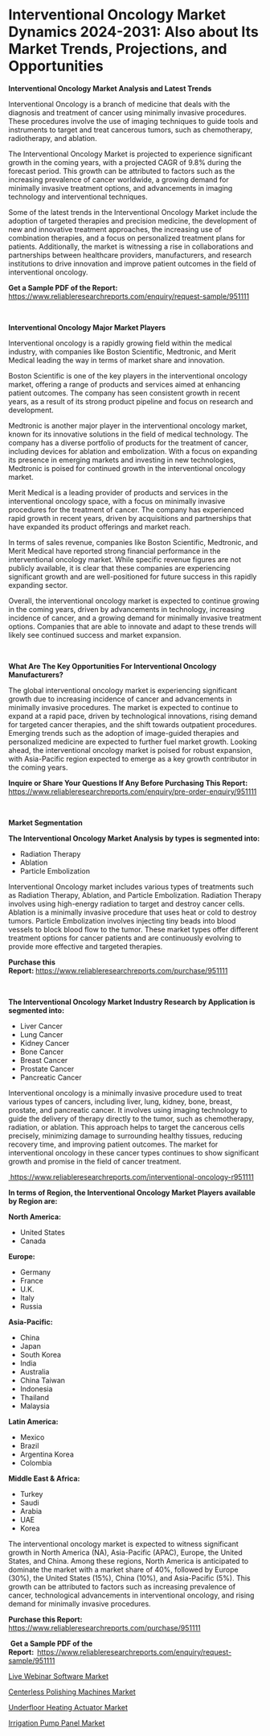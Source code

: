 <p><h1>Interventional Oncology Market Dynamics 2024-2031: Also about Its Market Trends, Projections, and Opportunities</h1></p><p><strong>Interventional Oncology Market Analysis and Latest Trends</strong></p>
<p><p>Interventional Oncology is a branch of medicine that deals with the diagnosis and treatment of cancer using minimally invasive procedures. These procedures involve the use of imaging techniques to guide tools and instruments to target and treat cancerous tumors, such as chemotherapy, radiotherapy, and ablation.</p><p>The Interventional Oncology Market is projected to experience significant growth in the coming years, with a projected CAGR of 9.8% during the forecast period. This growth can be attributed to factors such as the increasing prevalence of cancer worldwide, a growing demand for minimally invasive treatment options, and advancements in imaging technology and interventional techniques.</p><p>Some of the latest trends in the Interventional Oncology Market include the adoption of targeted therapies and precision medicine, the development of new and innovative treatment approaches, the increasing use of combination therapies, and a focus on personalized treatment plans for patients. Additionally, the market is witnessing a rise in collaborations and partnerships between healthcare providers, manufacturers, and research institutions to drive innovation and improve patient outcomes in the field of interventional oncology.</p></p>
<p><strong>Get a Sample PDF of the Report:&nbsp;</strong> <a href="https://www.reliableresearchreports.com/enquiry/request-sample/951111">https://www.reliableresearchreports.com/enquiry/request-sample/951111</a></p>
<p>&nbsp;</p>
<p><strong>Interventional Oncology Major Market Players</strong></p>
<p><p>Interventional oncology is a rapidly growing field within the medical industry, with companies like Boston Scientific, Medtronic, and Merit Medical leading the way in terms of market share and innovation. </p><p>Boston Scientific is one of the key players in the interventional oncology market, offering a range of products and services aimed at enhancing patient outcomes. The company has seen consistent growth in recent years, as a result of its strong product pipeline and focus on research and development.</p><p>Medtronic is another major player in the interventional oncology market, known for its innovative solutions in the field of medical technology. The company has a diverse portfolio of products for the treatment of cancer, including devices for ablation and embolization. With a focus on expanding its presence in emerging markets and investing in new technologies, Medtronic is poised for continued growth in the interventional oncology market.</p><p>Merit Medical is a leading provider of products and services in the interventional oncology space, with a focus on minimally invasive procedures for the treatment of cancer. The company has experienced rapid growth in recent years, driven by acquisitions and partnerships that have expanded its product offerings and market reach.</p><p>In terms of sales revenue, companies like Boston Scientific, Medtronic, and Merit Medical have reported strong financial performance in the interventional oncology market. While specific revenue figures are not publicly available, it is clear that these companies are experiencing significant growth and are well-positioned for future success in this rapidly expanding sector. </p><p>Overall, the interventional oncology market is expected to continue growing in the coming years, driven by advancements in technology, increasing incidence of cancer, and a growing demand for minimally invasive treatment options. Companies that are able to innovate and adapt to these trends will likely see continued success and market expansion.</p></p>
<p>&nbsp;</p>
<p><strong>What Are The Key Opportunities For Interventional Oncology Manufacturers?</strong></p>
<p><p>The global interventional oncology market is experiencing significant growth due to increasing incidence of cancer and advancements in minimally invasive procedures. The market is expected to continue to expand at a rapid pace, driven by technological innovations, rising demand for targeted cancer therapies, and the shift towards outpatient procedures. Emerging trends such as the adoption of image-guided therapies and personalized medicine are expected to further fuel market growth. Looking ahead, the interventional oncology market is poised for robust expansion, with Asia-Pacific region expected to emerge as a key growth contributor in the coming years.</p></p>
<p><strong>Inquire or Share Your Questions If Any Before Purchasing This Report:</strong> <a href="https://www.reliableresearchreports.com/enquiry/pre-order-enquiry/951111">https://www.reliableresearchreports.com/enquiry/pre-order-enquiry/951111</a></p>
<p>&nbsp;</p>
<p><strong>Market Segmentation</strong></p>
<p><strong>The Interventional Oncology Market Analysis by types is segmented into:</strong></p>
<p><ul><li>Radiation Therapy</li><li>Ablation</li><li>Particle Embolization</li></ul></p>
<p><p>Interventional Oncology market includes various types of treatments such as Radiation Therapy, Ablation, and Particle Embolization. Radiation Therapy involves using high-energy radiation to target and destroy cancer cells. Ablation is a minimally invasive procedure that uses heat or cold to destroy tumors. Particle Embolization involves injecting tiny beads into blood vessels to block blood flow to the tumor. These market types offer different treatment options for cancer patients and are continuously evolving to provide more effective and targeted therapies.</p></p>
<p><strong>Purchase this Report:&nbsp;</strong><a href="https://www.reliableresearchreports.com/purchase/951111">https://www.reliableresearchreports.com/purchase/951111</a></p>
<p>&nbsp;</p>
<p><strong>The Interventional Oncology Market Industry Research by Application is segmented into:</strong></p>
<p><ul><li>Liver Cancer</li><li>Lung Cancer</li><li>Kidney Cancer</li><li>Bone Cancer</li><li>Breast Cancer</li><li>Prostate Cancer</li><li>Pancreatic Cancer</li></ul></p>
<p><p>Interventional oncology is a minimally invasive procedure used to treat various types of cancers, including liver, lung, kidney, bone, breast, prostate, and pancreatic cancer. It involves using imaging technology to guide the delivery of therapy directly to the tumor, such as chemotherapy, radiation, or ablation. This approach helps to target the cancerous cells precisely, minimizing damage to surrounding healthy tissues, reducing recovery time, and improving patient outcomes. The market for interventional oncology in these cancer types continues to show significant growth and promise in the field of cancer treatment.</p></p>
<p><a href="https://www.reliableresearchreports.com/interventional-oncology-r951111">&nbsp;https://www.reliableresearchreports.com/interventional-oncology-r951111</a></p>
<p><strong>In terms of Region, the Interventional Oncology Market Players available by Region are:</strong></p>
<p>
    <p> <strong> North America: </strong>
        <ul>
            <li>United States</li>
            <li>Canada</li>
        </ul>
        </p> 
    <p> <strong> Europe: </strong>
        <ul>
            <li>Germany</li>
            <li>France</li>
            <li>U.K.</li>
            <li>Italy</li>
            <li>Russia</li>
        </ul>
        </p> 
    <p> <strong> Asia-Pacific: </strong>
        <ul>
            <li>China</li>
            <li>Japan</li>
            <li>South Korea</li>
            <li>India</li>
            <li>Australia</li>
            <li>China Taiwan</li>
            <li>Indonesia</li>
            <li>Thailand</li>
            <li>Malaysia</li>
        </ul>
        </p> 
    <p> <strong> Latin America: </strong>
        <ul>
            <li>Mexico</li>
            <li>Brazil</li>
            <li>Argentina Korea</li>
            <li>Colombia</li>
        </ul>
        </p> 
    <p> <strong> Middle East & Africa: </strong>
        <ul>
            <li>Turkey</li>
            <li>Saudi</li>
            <li>Arabia</li>
            <li>UAE</li>
            <li>Korea</li>
        </ul>
    </p>
    </p>
<p><p>The interventional oncology market is expected to witness significant growth in North America (NA), Asia-Pacific (APAC), Europe, the United States, and China. Among these regions, North America is anticipated to dominate the market with a market share of 40%, followed by Europe (30%), the United States (15%), China (10%), and Asia-Pacific (5%). This growth can be attributed to factors such as increasing prevalence of cancer, technological advancements in interventional oncology, and rising demand for minimally invasive procedures.</p></p>
<p><strong>Purchase this Report: </strong><a href="https://www.reliableresearchreports.com/purchase/951111">https://www.reliableresearchreports.com/purchase/951111</a></p>
<p>&nbsp;<strong>Get a Sample PDF of the Report:&nbsp;&nbsp;</strong><a href="https://www.reliableresearchreports.com/enquiry/request-sample/951111">https://www.reliableresearchreports.com/enquiry/request-sample/951111</a></p>
<p><strong></strong></p>
<p><p><a href="https://github.com/brentleyjimmiealvaradoz4l1rea/Market-Research-Report-List-2/blob/main/live-webinar-software-market.md">Live Webinar Software Market</a></p><p><a href="https://www.linkedin.com/pulse/centerless-polishing-machines-market-size-reveals-best-marketing-41osc">Centerless Polishing Machines Market</a></p><p><a href="https://github.com/eeaveuhhh/Market-Research-Report-List-2/blob/main/underfloor-heating-actuator-market.md">Underfloor Heating Actuator Market</a></p><p><a href="https://www.linkedin.com/pulse/irrigation-pump-panel-market-key-successful-business-d0rle?trackingId=StwsPHQL%2FQwm11Atxz3ROQ%3D%3D">Irrigation Pump Panel Market</a></p></p>